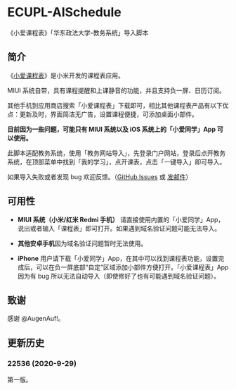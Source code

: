 # ECUPL-AISchedule
《小爱课程表》「华东政法大学-教务系统」导入脚本

## 简介

《[小爱课程表](https://www.ithome.com/0/508/734.htm)》是小米开发的课程表应用。

MIUI 系统自带，具有课程提醒和上课静音的功能，并且支持负一屏、日历订阅。

其他手机到应用商店搜索「小爱课程表」下载即可，相比其他课程表产品有以下优点：更新及时，界面简洁无广告，设置课程便捷，可添加桌面小部件。

**目前因为一些问题，可能只有 MIUI 系统以及 iOS 系统上的「小爱同学」App 可以使用。**

此脚本适配教务系统，使用「教务网站导入」，先登录门户网站，登录后点开教务系统，在顶部菜单中找到「我的学习」，点开课表，点击「一键导入」即可导入。

如果导入失败或者发现 bug 欢迎反馈。（[GitHub Issues](https://github.com/stevenlele/ECUPL-AISchedule/issues) 或 [发邮件](mailto:stevenlele@outlook.com)）

## 可用性

- **MIUI 系统（小米/红米 Redmi 手机）** 请直接使用内置的「小爱同学」App，说出或者输入「课程表」即可打开。如果遇到域名验证问题可能无法导入。

- **其他安卓手机**因为域名验证问题暂时无法使用。<!-- 请到自带的应用商店下载「小爱课程表」App。如果你本来就在使用「小爱同学」App，也可以在其中找到课程表功能。-->

- **iPhone** 用户请下载「小爱同学」App，在其中可以找到课程表功能，设置完成后，可以在负一屏底部“自定”区域添加小部件方便打开。「小爱课程表」App 因为有 bug 所以无法自动导入（即使修好了也有可能遇到域名验证问题）。

<!-- - iOS App 上的**本科**选课系统点击「一级课表」「整体课表」没有反应（本应打开新页面），所以没法导入（iOS 14 上测试），已向开发人员反馈 -->
<!-- - 在少数情况下，安卓应用商店上下载的应用里「显示周末」的开关效果是反的 -->

## 致谢

感谢 @AugenAuf!。

## 更新历史

### 22536 (2020-9-29)

第一版。
